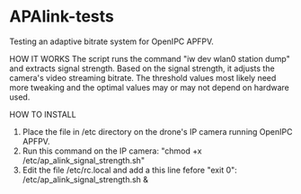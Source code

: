 # APAlink-tests
Testing an adaptive bitrate system for OpenIPC APFPV.

HOW IT WORKS
The script runs the command "iw dev wlan0 station dump" and extracts signal strength. Based on the signal strength, it adjusts the camera's video streaming bitrate. The threshold values most likely need more tweaking and the optimal values may or may not depend on hardware used.

HOW TO INSTALL
  1. Place the file in /etc directory on the drone's IP camera running OpenIPC APFPV.
  2. Run this command on the IP camera:
     "chmod +x /etc/ap_alink_signal_strength.sh"
  4. Edit the file /etc/rc.local and add a this line fefore "exit 0":
     /etc/ap_alink_signal_strength.sh &
